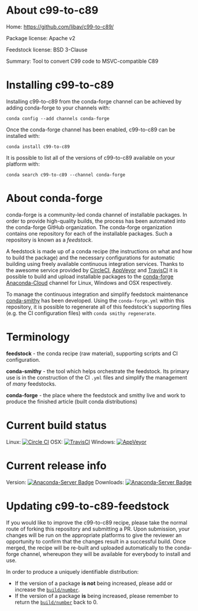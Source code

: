 About c99-to-c89
================

Home: https://github.com/libav/c99-to-c89/

Package license: Apache v2

Feedstock license: BSD 3-Clause

Summary: Tool to convert C99 code to MSVC-compatible C89



Installing c99-to-c89
=====================

Installing c99-to-c89 from the conda-forge channel can be achieved by adding conda-forge to your channels with:

```
conda config --add channels conda-forge
```

Once the conda-forge channel has been enabled, c99-to-c89 can be installed with:

```
conda install c99-to-c89
```

It is possible to list all of the versions of c99-to-c89 available on your platform with:

```
conda search c99-to-c89 --channel conda-forge
```


About conda-forge
=================

conda-forge is a community-led conda channel of installable packages.
In order to provide high-quality builds, the process has been automated into the
conda-forge GitHub organization. The conda-forge organization contains one repository
for each of the installable packages. Such a repository is known as a *feedstock*.

A feedstock is made up of a conda recipe (the instructions on what and how to build
the package) and the necessary configurations for automatic building using freely
available continuous integration services. Thanks to the awesome service provided by
[CircleCI](https://circleci.com/), [AppVeyor](http://www.appveyor.com/)
and [TravisCI](https://travis-ci.org/) it is possible to build and upload installable
packages to the [conda-forge](https://anaconda.org/conda-forge)
[Anaconda-Cloud](http://docs.anaconda.org/) channel for Linux, Windows and OSX respectively.

To manage the continuous integration and simplify feedstock maintenance
[conda-smithy](http://github.com/conda-forge/conda-smithy) has been developed.
Using the ``conda-forge.yml`` within this repository, it is possible to regenerate all of
this feedstock's supporting files (e.g. the CI configuration files) with ``conda smithy regenerate``.


Terminology
===========

**feedstock** - the conda recipe (raw material), supporting scripts and CI configuration.

**conda-smithy** - the tool which helps orchestrate the feedstock.
                   Its primary use is in the construction of the CI ``.yml`` files
                   and simplify the management of *many* feedstocks.

**conda-forge** - the place where the feedstock and smithy live and work to
                  produce the finished article (built conda distributions)

Current build status
====================

Linux: [![Circle CI](https://circleci.com/gh/conda-forge/c99-to-c89-feedstock.svg?style=svg)](https://circleci.com/gh/conda-forge/c99-to-c89-feedstock)
OSX: [![TravisCI](https://travis-ci.org/conda-forge/c99-to-c89-feedstock.svg?branch=master)](https://travis-ci.org/conda-forge/c99-to-c89-feedstock)
Windows: [![AppVeyor](https://ci.appveyor.com/api/projects/status/github/conda-forge/c99-to-c89-feedstock?svg=True)](https://ci.appveyor.com/project/conda-forge/c99-to-c89-feedstock/branch/master)

Current release info
====================
Version: [![Anaconda-Server Badge](https://anaconda.org/conda-forge/c99-to-c89/badges/version.svg)](https://anaconda.org/conda-forge/c99-to-c89)
Downloads: [![Anaconda-Server Badge](https://anaconda.org/conda-forge/c99-to-c89/badges/downloads.svg)](https://anaconda.org/conda-forge/c99-to-c89)


Updating c99-to-c89-feedstock
=============================

If you would like to improve the c99-to-c89 recipe, please take the normal
route of forking this repository and submitting a PR. Upon submission, your changes will
be run on the appropriate platforms to give the reviewer an opportunity to confirm that the
changes result in a successful build. Once merged, the recipe will be re-built and uploaded
automatically to the conda-forge channel, whereupon they will be available for everybody to
install and use.

In order to produce a uniquely identifiable distribution:
 * If the version of a package **is not** being increased, please add or increase
   the [``build/number``](http://conda.pydata.org/docs/building/meta-yaml.html#build-number-and-string).
 * If the version of a package **is** being increased, please remember to return
   the [``build/number``](http://conda.pydata.org/docs/building/meta-yaml.html#build-number-and-string)
   back to 0.
